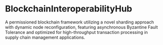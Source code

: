 # BlockchainInteroperabilityHub
A permissioned blockchain framework utilizing a novel sharding approach with dynamic node reconfiguration, featuring asynchronous Byzantine Fault Tolerance and optimized for high-throughput transaction processing in supply chain management applications.
